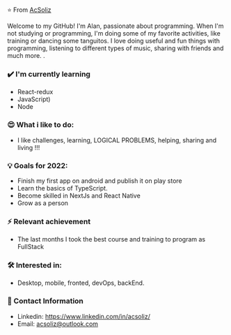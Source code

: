 ⭐️ From [AcSoliz](https://github.com/AcSoliz)

Welcome to my GitHub! I'm Alan, passionate about programming. When I'm not studying or programming, I'm doing some of my favorite activities, like training or dancing some tanguitos.
I love doing useful and fun things with programming, listening to different types of music, sharing with friends and much more. .

### ✔️ I'm currently learning
- React-redux
- JavaScript)
- Node


### 😍 What i like to do:
- I like challenges, learning, LOGICAL PROBLEMS, helping, sharing and living !!!

### 💡 Goals for 2022:
- Finish my first app on android and publish it on play store
- Learn the basics of TypeScript.
- Become skilled in NextJs and React Native
- Grow as a person

### ⚡ Relevant achievement
- The last months I took the best course and training to program as FullStack

### 🛠 Interested in:
- Desktop, mobile, fronted, devOps, backEnd.

### 📲 Contact Information
- Linkedin: https://www.linkedin.com/in/acsoliz/
- Email: acsoliz@outlook.com

